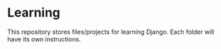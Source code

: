# Learning

This repository stores files/projects for learning Django. Each folder will have its own instructions.